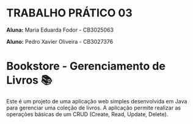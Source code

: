 # TRABALHO PRÁTICO 03

**Aluna:** Maria Eduarda Fodor - CB3025063

**Aluno:** Pedro Xavier Oliveira - CB3027376

# Bookstore - Gerenciamento de Livros 📚

Este é um projeto de uma aplicação web simples desenvolvida em Java para gerenciar uma coleção de livros. A aplicação permite realizar as operações básicas de um CRUD (Create, Read, Update, Delete).
